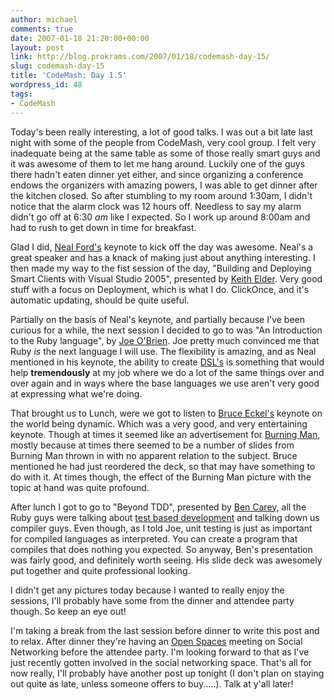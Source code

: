 ```yaml
---
author: michael
comments: true
date: 2007-01-18 21:20:00+00:00
layout: post
link: http://blog.prokrams.com/2007/01/18/codemash-day-15/
slug: codemash-day-15
title: 'CodeMash: Day 1.5'
wordpress_id: 48
tags:
- CodeMash
---
```


Today's been really interesting, a lot of good talks.  I was out a bit late last night with some of the people from CodeMash, very cool group.  I felt very inadequate being at the same table as some of those really smart guys and it was awesome of them to let me hang around.  Luckily one of the guys there hadn't eaten dinner yet either, and since organizing a conference endows the organizers with amazing powers, I was able to get dinner after the kitchen closed.  So after stumbling to my room around 1:30am, I didn't notice that the alarm clock was 12 hours off.  Needless to say my alarm didn't go off at 6:30 _am_ like I expected.  So I work up around 8:00am and had to rush to get down in time for breakfast.   


Glad I did, [Neal Ford's](http://www.nealford.com/) keynote to kick off the day was awesome.  Neal's a great speaker and has a knack of making just about anything interesting.  I then made my way to the fist session of the day, "Building and Deploying Smart Clients with Visual Studio 2005", presented by [Keith Elder](http://keithelder.net/blog/).  Very good stuff with a focus on Deployment, which is what I do.  ClickOnce, and it's automatic updating, should be quite useful.  


Partially on the basis of Neal's keynote, and partially because I've been curious for a while, the next session I decided to go to was "An Introduction to the Ruby language", by [Joe O'Brien](http://objo.com/).  Joe pretty much convinced me that Ruby _is_ the next language I will use.  The flexibility is amazing, and as Neal mentioned in his keynote, the ability to create [DSL's](http://en.wikipedia.org/wiki/Domain_Specific_Language)  is something that would help **tremendously** at my job where we do a lot of the same things over and over again and in ways where the base languages we use aren't very good at expressing what we're doing.   


That brought us to Lunch, were we got to listen to [Bruce Eckel's](http://www.mindview.net/) keynote on the world being dynamic.  Which was a very good, and very entertaining keynote.  Though at times it seemed like an advertisement for [Burning Man,](http://www.burningman.com/) mostly because at times there seemed to be a number of slides from Burning Man thrown in with no apparent relation to the subject.  Bruce mentioned he had just reordered the deck, so that may have something to do with it.  At times though, the effect of the Burning Man picture with the topic at hand was quite profound.   


After lunch I got to go to "Beyond TDD", presented by [Ben Carey,](http://www.thesherpaproject.com/) all the Ruby guys were talking about [test based development](http://en.wikipedia.org/wiki/Test_Driven_Development) and talking down us compiler guys.  Even though, as I told Joe, unit testing is just as important for compiled languages as interpreted.  You can create a program that compiles that does nothing you expected.  So anyway, Ben's presentation was fairly good, and definitely worth seeing.  His slide deck was awesomely put together and quite professional looking.   


I didn't get any pictures today because I wanted to really enjoy the sessions, I'll probably have some from the dinner and attendee party though.  So keep an eye out!     


I'm taking a break from the last session before dinner to write this post and to relax.  After dinner they're having an [Open Spaces](http://www.openspaceworld.org/) meeting on Social Networking before the attendee party.  I'm looking forward to that as I've just recently gotten involved in the social networking space.  That's all for now really, I'll probably have another post up tonight (I don't plan on staying out quite as late, unless someone offers to buy.....).  Talk at y'all later!
